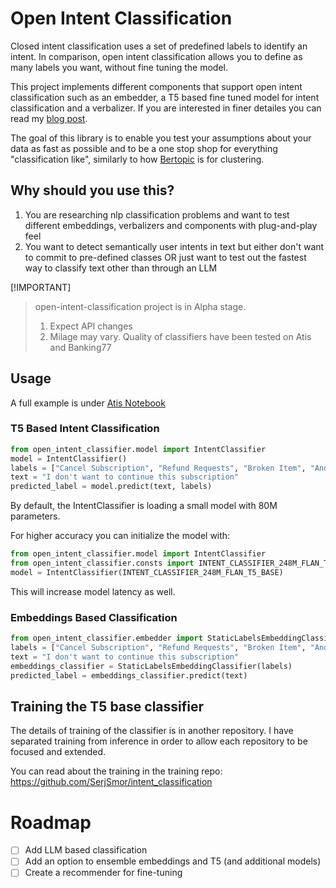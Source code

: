 # Open Intent Classification
Closed intent classification uses a set of predefined labels to identify an intent. 
In comparison, open intent classification allows you to define as many labels you want, without fine tuning the model.

This project implements different components that support open intent classification such as an embedder, a T5 based fine tuned model for intent classification and a verbalizer. 
If you are interested in finer detailes you can read my [blog post](https://medium.com/80-20-hacking-ai/components-that-optimize-n-shot-text-classification-f574184e0b81).

The goal of this library is to enable you test your assumptions about your data as fast as possible and to be a one stop shop for everything "classification like", similarly to how [Bertopic](https://maartengr.github.io/BERTopic/index.html) is for clustering. 

## Why should you use this?
1. You are researching nlp classification problems and want to test different embeddings, verbalizers and components with plug-and-play feel
2. You want to detect semantically user intents in text but either don't want to commit to pre-defined classes OR just want to test out the fastest way to classify text other than through an LLM


[!IMPORTANT]
> open-intent-classification project is in Alpha stage. 
> 1. Expect API changes
> 2. Milage may vary. Quality of classifiers have been tested on Atis and Banking77


## Usage
A full example is under [Atis Notebook](https://github.com/SerjSmor/open-intent-classifier/blob/main/notebooks/atis_example.ipynb)

### T5 Based Intent Classification 
````python
from open_intent_classifier.model import IntentClassifier
model = IntentClassifier()
labels = ["Cancel Subscription", "Refund Requests", "Broken Item", "And More..."]
text = "I don't want to continue this subscription"
predicted_label = model.predict(text, labels)
````

By default, the IntentClassifier is loading a small model with 80M parameters.

For higher accuracy you can initialize the model with: 
```python
from open_intent_classifier.model import IntentClassifier
from open_intent_classifier.consts import INTENT_CLASSIFIER_248M_FLAN_T5_BASE
model = IntentClassifier(INTENT_CLASSIFIER_248M_FLAN_T5_BASE)
```
This will increase model latency as well.


### Embeddings Based Classification
```python
from open_intent_classifier.embedder import StaticLabelsEmbeddingClassifier
labels = ["Cancel Subscription", "Refund Requests", "Broken Item", "And More..."]
text = "I don't want to continue this subscription"
embeddings_classifier = StaticLabelsEmbeddingClassifier(labels)
predicted_label = embeddings_classifier.predict(text)

```


## Training the T5 base classifier 
The details of training of the classifier is in another repository. I have separated training from inference in order to allow each repository to be focused and extended.

You can read about the training in the training repo: https://github.com/SerjSmor/intent_classification

# Roadmap

- [ ] Add LLM based classification
- [ ] Add an option to ensemble embeddings and T5 (and additional models)
- [ ] Create a recommender for fine-tuning